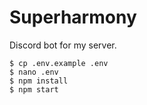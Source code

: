 # Superharmony

Discord bot for my server.

```
$ cp .env.example .env
$ nano .env
$ npm install
$ npm start
```
